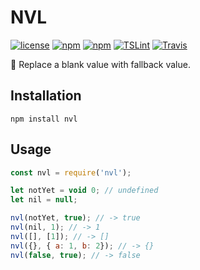 # NVL
[![license](https://img.shields.io/github/license/gluons/NVL.svg?style=flat-square)](https://github.com/gluons/NVL/blob/master/LICENSE)
[![npm](https://img.shields.io/npm/v/nvl.svg?style=flat-square)](https://www.npmjs.com/package/nvl)
[![npm](https://img.shields.io/npm/dt/nvl.svg?style=flat-square)](https://www.npmjs.com/package/nvl)
[![TSLint](https://img.shields.io/badge/TSLint-gluons-15757B.svg?style=flat-square)](https://github.com/gluons/tslint-config-gluons)
[![Travis](https://img.shields.io/travis/gluons/NVL.svg?style=flat-square)](https://travis-ci.org/gluons/NVL)

🚮 Replace a blank value with fallback value.

## Installation
```
npm install nvl
```

## Usage
```javascript
const nvl = require('nvl');

let notYet = void 0; // undefined
let nil = null;

nvl(notYet, true); // -> true
nvl(nil, 1); // -> 1
nvl([], [1]); // -> []
nvl({}, { a: 1, b: 2}); // -> {}
nvl(false, true); // -> false
```
